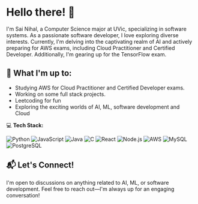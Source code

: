 # Hello there! 👋

I'm Sai Nihal, a Computer Science major at UVic, specializing in software systems. As a passionate software developer, I love exploring diverse interests. Currently, I'm delving into the captivating realm of AI and actively preparing for AWS exams, including Cloud Practitioner and Certified Developer. Additionally, I'm gearing up for the TensorFlow exam.

## 🚀 What I'm up to:
- Studying AWS for Cloud Practitioner and Certified Developer exams.
- Working on some full stack projects.
- Leetcoding for fun
- Exploring the exciting worlds of AI, ML, software development and Cloud

💻 **Tech Stack:**


![Python](https://img.shields.io/badge/Python-3776AB?style=for-the-badge&logo=python&logoColor=white)
![JavaScript](https://img.shields.io/badge/JavaScript-F7DF1E?style=for-the-badge&logo=javascript&logoColor=black)
![Java](https://img.shields.io/badge/Java-007396?style=for-the-badge&logo=java&logoColor=white)
![C](https://img.shields.io/badge/C-A8B9CC?style=for-the-badge&logo=c&logoColor=black)
![React](https://img.shields.io/badge/React-61DAFB?style=for-the-badge&logo=react&logoColor=black)
![Node.js](https://img.shields.io/badge/Node.js-339933?style=for-the-badge&logo=nodedotjs&logoColor=white)
![AWS](https://img.shields.io/badge/AWS-232F3E?style=for-the-badge&logo=amazonaws&logoColor=white)
![MySQL](https://img.shields.io/badge/MySQL-4479A1?style=for-the-badge&logo=mysql&logoColor=white)
![PostgreSQL](https://img.shields.io/badge/PostgreSQL-336791?style=for-the-badge&logo=postgresql&logoColor=white)



## 📬 Let's Connect!
I'm open to discussions on anything related to AI, ML, or software development. Feel free to reach out—I'm always up for an engaging conversation!

